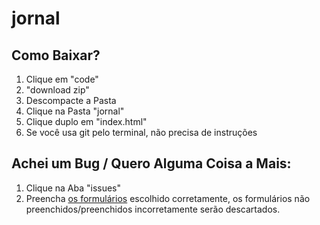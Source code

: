 # jornal

## Como Baixar?

1. Clique em "code"
1. "download zip"
1. Descompacte a Pasta
1. Clique na Pasta "jornal"
1. Clique duplo em "index.html"</br>
1. Se você usa git pelo terminal, não precisa de instruções
## Achei um Bug / Quero Alguma Coisa a Mais:

1. Clique na Aba "issues"
1. Preencha <a href="https://github.com/drop-lt/jornal/tree/main/.github/ISSUE_TEMPLATE">os formulários</a> escolhido corretamente, os formulários não preenchidos/preenchidos incorretamente serão descartados.
